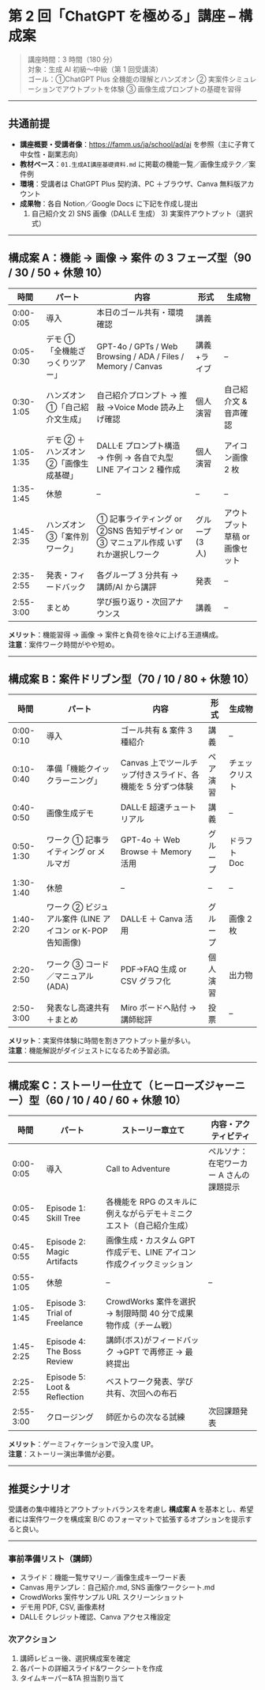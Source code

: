 # 第 2 回「ChatGPT を極める」講座 – 構成案

> 講座時間：3 時間（180 分）  
> 対象：生成 AI 初級〜中級（第 1 回受講済）  
> ゴール：①ChatGPT Plus 全機能の理解とハンズオン ② 実案件シミュレーションでアウトプットを体験 ③ 画像生成プロンプトの基礎を習得

---

## 共通前提

-   **講座概要・受講者像**：<https://famm.us/ja/school/ad/ai> を参照（主に子育て中女性・副業志向）
-   **教材ベース**：`01.生成AI講座基礎資料.md` に掲載の機能一覧／画像生成テク／案件例
-   **環境**：受講者は ChatGPT Plus 契約済、PC ＋ブラウザ、Canva 無料版アカウント
-   **成果物**：各自 Notion／Google Docs に下記を作成し提出
    1. 自己紹介文 2) SNS 画像（DALL·E 生成） 3) 実案件アウトプット（選択式）

---

## 構成案 A：機能 → 画像 → 案件 の 3 フェーズ型（90 / 30 / 50 + 休憩 10）

| 時間      | パート                                | 内容                                                                             | 形式           | 生成物                         |
| --------- | ------------------------------------- | -------------------------------------------------------------------------------- | -------------- | ------------------------------ |
| 0:00-0:05 | 導入                                  | 本日のゴール共有・環境確認                                                       | 講義           |                                |
| 0:05-0:30 | デモ ①「全機能ざっくりツアー」        | GPT-4o / GPTs / Web Browsing / ADA / Files / Memory / Canvas                     | 講義+ライブ    | –                              |
| 0:30-1:05 | ハンズオン ①「自己紹介文生成」        | 自己紹介プロンプト → 推敲 →Voice Mode 読み上げ確認                               | 個人演習       | 自己紹介文 & 音声確認          |
| 1:05-1:35 | デモ ② ＋ハンズオン ②「画像生成基礎」 | DALL·E プロンプト構造 → 作例 → 各自で丸型 LINE アイコン 2 種作成                 | 個人演習       | アイコン画像 2 枚              |
| 1:35-1:45 | 休憩                                  | –                                                                                | –              | –                              |
| 1:45-2:35 | ハンズオン ③「案件別ワーク」          | ① 記事ライティング or ②SNS 告知デザイン or ③ マニュアル作成 いずれか選択しワーク | グループ(3 人) | アウトプット草稿 or 画像セット |
| 2:35-2:55 | 発表・フィードバック                  | 各グループ 3 分共有 → 講師/AI から講評                                           | 発表           | –                              |
| 2:55-3:00 | まとめ                                | 学び振り返り・次回アナウンス                                                     | 講義           | –                              |

**メリット**：機能習得 → 画像 → 案件と負荷を徐々に上げる王道構成。  
**注意**：案件ワーク時間がやや短め。

---

## 構成案 B：案件ドリブン型（70 / 10 / 80 + 休憩 10）

| 時間      | パート                                                    | 内容                                                       | 形式     | 生成物         |
| --------- | --------------------------------------------------------- | ---------------------------------------------------------- | -------- | -------------- |
| 0:00-0:10 | 導入                                                      | ゴール共有 & 案件 3 種紹介                                 | 講義     | –              |
| 0:10-0:40 | 準備「機能クイックラーニング」                            | Canvas 上でツールチップ付きスライド、各機能を 5 分ずつ体験 | ペア演習 | チェックリスト |
| 0:40-0:50 | 画像生成デモ                                              | DALL·E 超速チュートリアル                                  | 講義     | –              |
| 0:50-1:30 | ワーク ① 記事ライティング or メルマガ                     | GPT-4o ＋ Web Browse ＋ Memory 活用                        | グループ | ドラフト Doc   |
| 1:30-1:40 | 休憩                                                      | –                                                          | –        | –              |
| 1:40-2:20 | ワーク ② ビジュアル案件 (LINE アイコン or K-POP 告知画像) | DALL·E ＋ Canva 活用                                       | グループ | 画像 2 枚      |
| 2:20-2:50 | ワーク ③ コード／マニュアル(ADA)                          | PDF→FAQ 生成 or CSV グラフ化                               | 個人演習 | 出力物         |
| 2:50-3:00 | 発表なし高速共有＋まとめ                                  | Miro ボードへ貼付 → 講師総評                               | 投票     | –              |

**メリット**：実案件体験に時間を割きアウトプット量が多い。  
**注意**：機能解説がダイジェストになるため予習必須。

---

## 構成案 C：ストーリー仕立て（ヒーローズジャーニー）型（60 / 10 / 40 / 60 + 休憩 10）

| 時間      | パート                        | ストーリー章立て                                                     | 内容・アクティビティ                    |
| --------- | ----------------------------- | -------------------------------------------------------------------- | --------------------------------------- |
| 0:00-0:05 | 導入                          | Call to Adventure                                                    | ペルソナ：在宅ワーカー A さんの課題提示 |
| 0:05-0:45 | Episode 1: Skill Tree         | 各機能を RPG のスキルに例えながらデモ＋ミニクエスト（自己紹介生成）  |
| 0:45-0:55 | Episode 2: Magic Artifacts    | 画像生成・カスタム GPT 作成デモ、LINE アイコン作成クイックミッション |
| 0:55-1:05 | 休憩                          | –                                                                    | –                                       |
| 1:05-1:45 | Episode 3: Trial of Freelance | CrowdWorks 案件を選択 → 制限時間 40 分で成果物作成（チーム戦）       |
| 1:45-2:25 | Episode 4: The Boss Review    | 講師(ボス)がフィードバック →GPT で再修正 → 最終提出                  |
| 2:25-2:55 | Episode 5: Loot & Reflection  | ベストワーク発表、学び共有、次回への布石                             |
| 2:55-3:00 | クロージング                  | 師匠からの次なる試練                                                 | 次回課題発表                            |

**メリット**：ゲーミフィケーションで没入度 UP。  
**注意**：ストーリー演出準備が必要。

---

## 推奨シナリオ

受講者の集中維持とアウトプットバランスを考慮し **構成案 A** を基本とし、希望者には案件ワークを構成案 B/C のフォーマットで拡張するオプションを提示すると良い。

---

### 事前準備リスト（講師）

-   スライド：機能一覧サマリー／画像生成キーワード表
-   Canvas 用テンプレ：自己紹介.md, SNS 画像ワークシート.md
-   CrowdWorks 案件サンプル URL スクリーンショット
-   デモ用 PDF, CSV, 画像素材
-   DALL·E クレジット確認、Canva アクセス権設定

### 次アクション

1. 講師レビュー後、選択構成案を確定
2. 各パートの詳細スライド&ワークシートを作成
3. タイムキーパー&TA 担当割り当て
